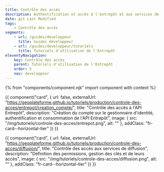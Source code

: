 ```yaml
---
title: Contrôle des accès
description: Authentification et accès à l'entrepôt et aux services de diffusion
date: git Last Modified
tags:
    - Contrôle des accès
segments:
    - url: /guides/developpeur
      title: Guides développeur
    - url: /guides/developpeur/tutoriels
      title: Tutoriels d'utilisation de l'Entrepôt
eleventyNavigation:
    key: Contrôle des accès
    parent: Tutoriels d'utilisation de l'Entrepôt
    order: 5
    nav: developpeur
---
```


{% from "components/component.njk" import component with context %}

<div class="fr-grid-row--gutters fr-mb-1w">

<div class="fr-col fr-col-md-12">

{{ component("card", {
    url: false,
    externalUrl: "https://geoplateforme.github.io/tutoriels/production/controle-des-acces/entrepot/creation_compte/",
    title: "Contrôle des accès à l'API Entrepôt",
    description: "Création du compte sur le gestionnaire d'identité, authentification et consommation de l'API Entrepôt",
    image: {
        src: "/img/tutoriels/controle-des-acces/entrepot.png",
        alt: ""
    },
    addClass: "fr-card--horizontal-tier"
}) }}

</div>

<div class="fr-col fr-col-md-12">

{{ component("card", {
    url: false,
    externalUrl: "https://geoplateforme.github.io/tutoriels/production/controle-des-acces/diffusion/",
    title: "Contrôle des accès aux services de diffusion",
    description: "Définition des permissions, gestion des clés et de leurs accès",
    image: {
        src: "/img/tutoriels/controle-des-acces/diffusion.png",
        alt: ""
    },
    addClass: "fr-card--horizontal-tier"
}) }}

</div>

</div>
